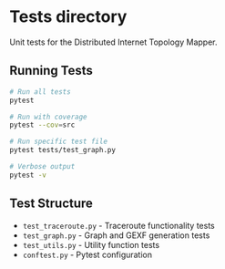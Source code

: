 # Tests directory

Unit tests for the Distributed Internet Topology Mapper.

## Running Tests

```bash
# Run all tests
pytest

# Run with coverage
pytest --cov=src

# Run specific test file
pytest tests/test_graph.py

# Verbose output
pytest -v
```

## Test Structure

- `test_traceroute.py` - Traceroute functionality tests
- `test_graph.py` - Graph and GEXF generation tests
- `test_utils.py` - Utility function tests
- `conftest.py` - Pytest configuration

